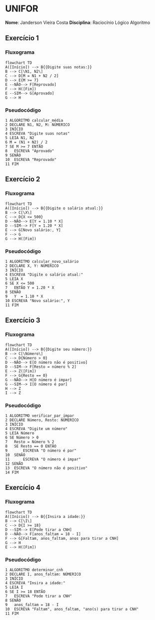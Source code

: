 # UNIFOR

**Nome**: Janderson Vieira Costa
**Disciplina**: Raciocínio Lógico Algoritmo

## Exercício 1
### Fluxograma
````mermaid
flowchart TD
A([Início]) --> B{{Digite suas notas:}}
B --> C[\N1, N2\]
C --> D[M = N1 + N2 / 2]
D --> E{M >= 7}
E --NÃO--> F[Reprovado]
F --> H([Fim])
E --SIM--> G[Aprovado]
G --> H
````
### Pseudocódigo
````
1 ALGORITMO calcular_média
2 DECLARE N1, N2, M: NÚMERICO
3 INÍCIO
4 ESCREVA "Digite suas notas" 
5 LEIA N1, N2
6 M = (N1 + N2) / 2
7 SE M >= 7 ENTÃO
8 	ESCREVA "Aprovado"
9 SENÃO
10 	ESCREVA "Reprovado"
11 FIM
````

## Exercício 2
### Fluxograma
````mermaid
flowchart TD
A([Início]) --> B{{Digite o salário atual:}}
B --> C[\X\]
C --> D{X <= 500}
D --NÃO--> E[Y = 1.10 * X]
D --SIM--> F[Y = 1.20 * X]
E --> G[Novo salário:, Y]
F --> G
G --> H([Fim])
````
### Pseudocódigo
````
1 ALGORITMO calcular_novo_salário
2 DECLARE X, Y: NÚMERICO
3 INÍCIO
4 ESCREVA "Digite o salário atual:" 
5 LEIA X
6 SE X <= 500
7 	ENTÃO Y = 1.20 * X
8 SENÃO
9 	Y  = 1.10 * X
10 ESCREVA "Novo salário:", Y
11 FIM
````

## Exercício 3
### Fluxograma
````mermaid
flowchart TD
A([Início]) --> B{{Digite seu número:}}
B --> C[\Número\]
C --> D{Número > 0}
D --NÃO--> E[O número não é positivo]
D --SIM--> F[Resto = número % 2]
E --> Z([Fim])
F --> G{Resto == 0}
G --NÃO--> H[O número é impar]
G --SIM--> I[O número é par]
H --> Z
I --> Z
````
### Pseudocódigo
````
1 ALGORITMO verificar_par_impar
2 DECLARE Número, Resto: NÚMERICO
3 INÍCIO
4 ESCREVA "Digite um número" 
5 LEIA Número
6 SE Número > 0
7 	Resto = Número % 2
8 	SE Resto == 0 ENTÃO
9 		ESCREVA "O número é par"
10 	SENÃO
11 		ESCREVA "O número é impar"
12 SENÃO
13 	ESCREVA "O número não é positivo"
14 FIM
````

## Exercício 4
### Fluxograma
````mermaid
flowchart TD
A([Início]) --> B{{Insira a idade:}}
B --> C[\I\]
C --> D{I >= 18}
D --SIM--> E[Pode tirar a CNH]
D --NÃO--> F[anos_faltam = 18 - I]
F --> G[Faltam, anos_faltam, anos para tirar a CNH]
G --> H
E --> H([Fim])
````
### Pseudocódigo
````
1 ALGORITMO determinar_cnh
2 DECLARE I, anos_faltam: NÚMERICO
3 INÍCIO
4 ESCREVA "Insira a idade:" 
5 LEIA I
6 SE I >= 18 ENTÃO
7 	ESCREVA "Pode tirar a CNH"
8 SENÃO
9 	anos_faltam = 18 - I
10 	ESCREVA "Faltam", anos_faltam, "ano(s) para tirar a CNH"
11 FIM
````
